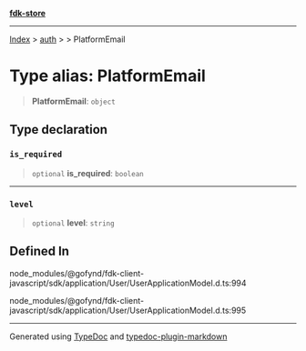 [**fdk-store**](../../../README.md)
***

[Index](../../../API.md) > [auth](../../README.md) > [<internal>](../README.md) > PlatformEmail

# Type alias: PlatformEmail

> **PlatformEmail**: `object`

## Type declaration

### `is_required`

> `optional` **is\_required**: `boolean`

***

### `level`

> `optional` **level**: `string`

## Defined In

node\_modules/@gofynd/fdk-client-javascript/sdk/application/User/UserApplicationModel.d.ts:994

node\_modules/@gofynd/fdk-client-javascript/sdk/application/User/UserApplicationModel.d.ts:995

***
Generated using [TypeDoc](https://typedoc.org/) and [typedoc-plugin-markdown](https://www.npmjs.com/package/typedoc-plugin-markdown)
